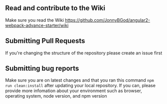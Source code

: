 ## Read and contribute to the Wiki

Make sure you read the Wiki
https://github.com/JonnyBGod/angular2-webpack-advance-starter/wiki

## Submitting Pull Requests
If you're changing the structure of the repository please create an issue first

## Submitting bug reports

Make sure you are on latest changes and that you ran this command `npm run clean:install` after updating your local repository. If you can, please provide more infomation about your environment such as browser, operating system, node version, and npm version